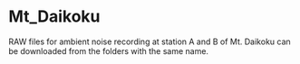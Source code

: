 # Mt_Daikoku
RAW files for ambient noise recording at station A and B of Mt. Daikoku can be downloaded from the folders with the same name.  

